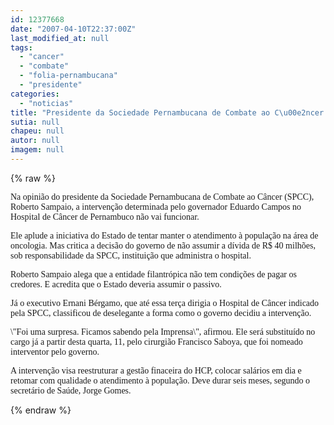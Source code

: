 ```yaml
---
id: 12377668
date: "2007-04-10T22:37:00Z"
last_modified_at: null
tags:
  - "cancer"
  - "combate"
  - "folia-pernambucana"
  - "presidente"
categories:
  - "noticias"
title: "Presidente da Sociedade Pernambucana de Combate ao C\u00e2ncer faz cr\u00edticas \u00e0 interven\u00e7\u00e3o no HCP"
sutia: null
chapeu: null
autor: null
imagem: null
---
```

{% raw %}
<p><P><FONT face=Verdana>Na opinião do presidente da Sociedade Pernambucana d</FONT><FONT face=Verdana>e Combate ao Câncer (SPCC), Roberto Sampaio, a </FONT><FONT face=Verdana>intervenção determinada pelo governador Eduardo </FONT><FONT face=Verdana>Campos no Hospital de Câncer de Pernambuco não vai </FONT><FONT face=Verdana>funcionar. </FONT></P></p>
<p><P><FONT face=Verdana>Ele aplude a iniciativa do Estado de tentar manter </FONT><FONT face=Verdana>o atendimento à população na área de oncologia. </FONT><FONT face=Verdana>Mas critica a decisão do governo de não assumir a </FONT><FONT face=Verdana>dívida de R$ 40 milhões, sob responsabilidade da </FONT><FONT face=Verdana>SPCC, instituição que administra o hospital.&nbsp; </FONT></P></p>
<p><P><FONT face=Verdana>Roberto Sampaio alega que a entidade filantrópica </FONT><FONT face=Verdana>não tem condições de pagar os credores. E acredita </FONT><FONT face=Verdana>que o Estado deveria assumir o passivo.</FONT></P></p>
<p><P><FONT face=Verdana>Já o executivo Ernani Bérgamo, que até essa terça </FONT><FONT face=Verdana>dirigia o Hospital de Câncer indicado pela SPCC, classificou de deselegante a forma como o governo </FONT><FONT face=Verdana>decidiu a intervenção. </FONT></P></p>
<p><P><FONT face=Verdana>\"Foi uma surpresa. Ficamos sabendo pela Imprensa\", </FONT><FONT face=Verdana>afirmou. Ele será substituído no cargo já a partir </FONT><FONT face=Verdana>desta quarta, 11, pelo cirurgião Francisco Saboya, </FONT><FONT face=Verdana>que foi nomeado interventor pelo governo.</FONT></P></p>
<p><P><FONT face=Verdana>A intervenção visa reestruturar a gestão finaceira </FONT><FONT face=Verdana>do HCP, colocar salários em dia e retomar com </FONT><FONT face=Verdana>qualidade o atendimento à população. Deve durar </FONT><FONT face=Verdana>seis meses, segundo o secretário de Saúde, Jorge </FONT><FONT face=Verdana>Gomes.</FONT></P> </p>
{% endraw %}